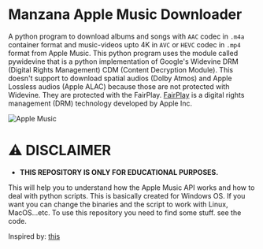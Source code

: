 # Manzana Apple Music Downloader

A python program to download albums and songs with `AAC` codec in `.m4a` container format and music-videos upto 4K in `AVC` or `HEVC` codec in `.mp4` format from Apple Music. This python program uses the module called pywidevine that is a python implementation of Google's Widevine DRM (Digital Rights Management) CDM (Content Decryption Module). This doesn't support to download spatial audios (Dolby Atmos) and Apple Lossless audios (Apple ALAC) because those are not protected with Widevine. They are protected with the FairPlay. [FairPlay](https://en.wikipedia.org/wiki/FairPlay) is a digital rights management (DRM) technology developed by Apple Inc.

<picture>
  <source media="(prefers-color-scheme: dark)" srcset="https://raw.githubusercontent.com/dropcreations/Manzana-Apple-Music-Downloader/main/assets/darkmode.png">
  <source media="(prefers-color-scheme: light)" srcset="https://raw.githubusercontent.com/dropcreations/Manzana-Apple-Music-Downloader/main/assets/lightmode.png">
  <img alt="Apple Music" src="https://raw.githubusercontent.com/dropcreations/Manzana-Apple-Music-Downloader/main/assets/lightmode.png">
</picture>

# ⚠ DISCLAIMER

- __THIS REPOSITORY IS ONLY FOR EDUCATIONAL PURPOSES.__

This will help you to understand how the Apple Music API works and how to deal with python scripts. This is basically created for Windows OS. If you want you can change the binaries and the script to work with Linux, MacOS...etc. To use this repository you need to find some stuff. see the code.

Inspired by: [this](https://github.com/loveyoursupport/AppleMusic-Downloader)
